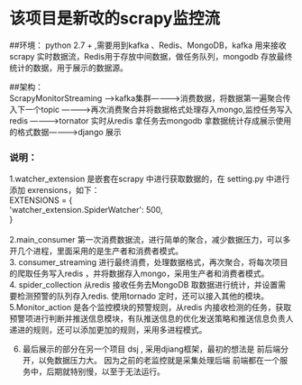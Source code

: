# 该项目是新改的scrapy监控流
##环境： python 2.7 + ,需要用到kafka 、Redis、MongoDB，kafka 用来接收scrapy 实时数据流，Redis用于存放中间数据，做任务队列，mongodb 存放最终统计的数据，用于展示的数据源。<br/>

##架构：<br/>
ScrapyMonitorStreaming ——>kafka集群————>消费数据，将数据第一遍聚合传入下一个topic ————>再次消费聚合并将数据格式处理存入mongo,监控任务写入redis ————>tornator 实时从redis 拿任务去mongodb 拿数据统计存成展示使用的格式数据————>django 展示

### 说明：

1.watcher_extension 是嵌套在scrapy 中进行获取数据的，在 setting.py 中进行添加 exrensions，如下：<br/>
EXTENSIONS = {<br/>
   'watcher_extension.SpiderWatcher': 500, <br/>
}<br/>
<br/>
2.main_consumer 第一次消费数据流，进行简单的聚合，减少数据压力，可以多开几个进程，里面采用的是生产者和消费者模式。<br/>
3. consumer_streaming 进行最终消费，处理数据格式，再次聚合，将每次项目的爬取任务写入redis ，并将数据存入mongo，采用生产者和消费者模式。<br/>
4. spider_collection 从redis 接收任务去MongoDB 取数据进行统计，并设置需要检测预警的队列存入redis. 使用tornado 定时，还可以接入其他的模块。 <br/>
5.Monitor_action 是各个监控模块的预警规则，从redis 内接收检测的任务，获取预警项进行判断并推送信息模块，有队推送信息的优化发送策略和推送信息负责人递进的规则，还可以添加更加的规则，采用多进程模式。

6. 最后展示的部分在另一个项目 dsj , 采用djiang框架，最初的想法是 前后端分开，以免数据压力大。 因为之前的老监控就是采集处理后端 前端都在一个服务中，后期就特别慢，以至于无法运行。
